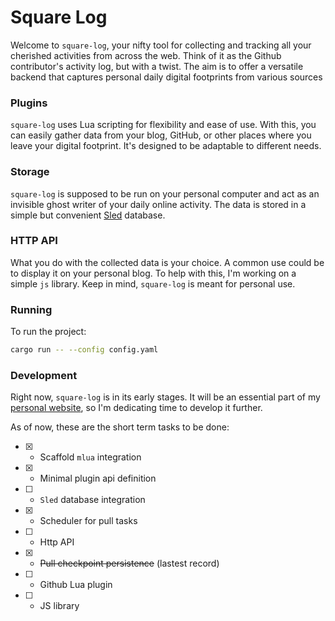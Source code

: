 # Square Log
  Welcome to `square-log`, your nifty tool for collecting and tracking all your cherished activities from across the web. Think of it as the Github contributor's activity log, but with a twist. The aim is to offer a versatile backend that captures personal daily digital footprints from various sources
 
### Plugins
  `square-log` uses Lua scripting for flexibility and ease of use. With this, you can easily gather data from your blog, GitHub, or other places where you leave your digital footprint. It's designed to be adaptable to different needs.
 
### Storage
  `square-log` is supposed to be run on your personal computer and act as an invisible ghost writer of your daily online activity. The data is stored in a simple but convenient [Sled](https://github.com/spacejam/sled) database.
  
### HTTP API
  What you do with the collected data is your choice. A common use could be to display it on your personal blog. To help with this, I'm working on a simple `js` library. Keep in mind, `square-log` is meant for personal use.

### Running
  To run the project:
  ```bash
  cargo run -- --config config.yaml
  ```
  
### Development
  Right now, `square-log` is in its early stages. It will be an essential part of my [personal website](https://github.com/bacv/inkagu-co), so I'm dedicating time to develop it further.  
  
  As of now, these are the short term tasks to be done:  
  - [x] - Scaffold `mlua` integration
  - [x] - Minimal plugin api definition
  - [ ] - `Sled` database integration
  - [x] - Scheduler for pull tasks
  - [ ] - Http API
  - [x] - ~~Pull checkpoint persistence~~ (lastest record)
  - [ ] - Github Lua plugin
  - [ ] - JS library
